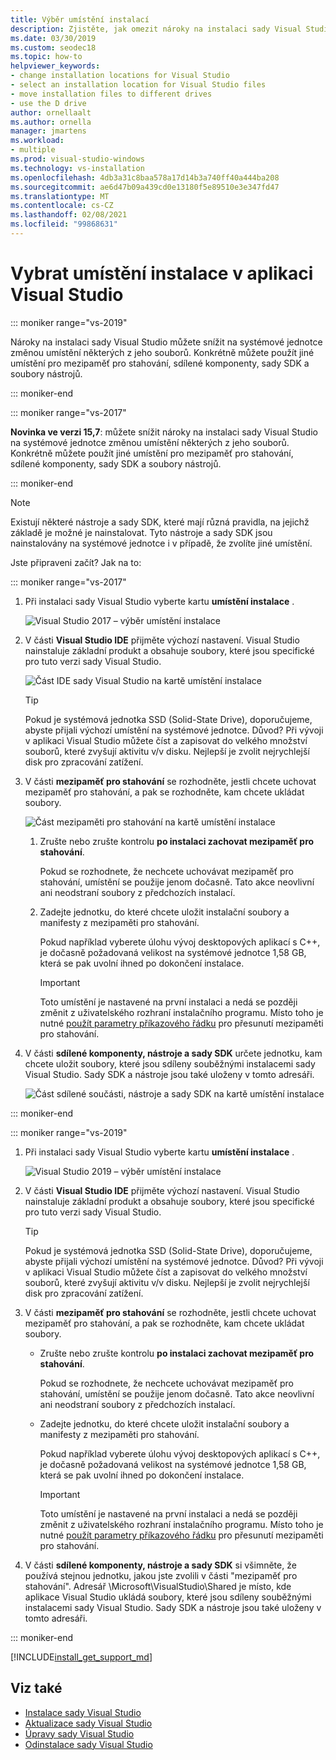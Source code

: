 ```yaml
---
title: Výběr umístění instalací
description: Zjistěte, jak omezit nároky na instalaci sady Visual Studio na systémovou jednotku tím, že změníte umístění mezipaměti pro stahování, sdílené komponenty, sady SDK a nástroje na různé jednotky. Například přesuňte některé soubory z jednotky C do jednotky D.
ms.date: 03/30/2019
ms.custom: seodec18
ms.topic: how-to
helpviewer_keywords:
- change installation locations for Visual Studio
- select an installation location for Visual Studio files
- move installation files to different drives
- use the D drive
author: ornellaalt
ms.author: ornella
manager: jmartens
ms.workload:
- multiple
ms.prod: visual-studio-windows
ms.technology: vs-installation
ms.openlocfilehash: 4db3a31c8baa578a17d14b3a740ff40a444ba208
ms.sourcegitcommit: ae6d47b09a439cd0e13180f5e89510e3e347fd47
ms.translationtype: MT
ms.contentlocale: cs-CZ
ms.lasthandoff: 02/08/2021
ms.locfileid: "99868631"
---
```

# <a name="select-the-installation-locations-in-visual-studio"></a>Vybrat umístění instalace v aplikaci Visual Studio

::: moniker range="vs-2019"

Nároky na instalaci sady Visual Studio můžete snížit na systémové jednotce změnou umístění některých z jeho souborů. Konkrétně můžete použít jiné umístění pro mezipaměť pro stahování, sdílené komponenty, sady SDK a soubory nástrojů.

::: moniker-end

::: moniker range="vs-2017"

**Novinka ve verzi 15,7**: můžete snížit nároky na instalaci sady Visual Studio na systémové jednotce změnou umístění některých z jeho souborů. Konkrétně můžete použít jiné umístění pro mezipaměť pro stahování, sdílené komponenty, sady SDK a soubory nástrojů.

::: moniker-end

   > [!NOTE]
   > Existují některé nástroje a sady SDK, které mají různá pravidla, na jejichž základě je možné je nainstalovat. Tyto nástroje a sady SDK jsou nainstalovány na systémové jednotce i v případě, že zvolíte jiné umístění.

Jste připraveni začít? Jak na to:

::: moniker range="vs-2017"

1. Při instalaci sady Visual Studio vyberte kartu **umístění instalace** .

   ![Visual Studio 2017 – výběr umístění instalace](media/vs-installation-locations.png "Vyberte umístění instalace.")

1. V části **Visual Studio IDE** přijměte výchozí nastavení. Visual Studio nainstaluje základní produkt a obsahuje soubory, které jsou specifické pro tuto verzi sady Visual Studio.

   ![Část IDE sady Visual Studio na kartě umístění instalace](media/vs-installation-locations-ide.png "V části rozhraní IDE sady Visual Studio na kartě umístění instalace přijměte výchozí hodnotu.")

   > [!TIP]
   > Pokud je systémová jednotka SSD (Solid-State Drive), doporučujeme, abyste přijali výchozí umístění na systémové jednotce. Důvod? Při vývoji v aplikaci Visual Studio můžete číst a zapisovat do velkého množství souborů, které zvyšují aktivitu v/v disku. Nejlepší je zvolit nejrychlejší disk pro zpracování zatížení.

1. V části **mezipaměť pro stahování** se rozhodněte, jestli chcete uchovat mezipaměť pro stahování, a pak se rozhodněte, kam chcete ukládat soubory.

     ![Část mezipaměti pro stahování na kartě umístění instalace](media/vs-installation-locations-cache.png "Zvolte, zda má být po instalaci uchovávána mezipaměť pro stahování, a pak zadejte jednotku, kam chcete ukládat soubory.")

    1. Zrušte nebo zrušte kontrolu **po instalaci zachovat mezipaměť pro stahování**.

       Pokud se rozhodnete, že nechcete uchovávat mezipaměť pro stahování, umístění se použije jenom dočasně. Tato akce neovlivní ani neodstraní soubory z předchozích instalací.

    1. Zadejte jednotku, do které chcete uložit instalační soubory a manifesty z mezipaměti pro stahování.

        Pokud například vyberete úlohu vývoj desktopových aplikací s C++, je dočasně požadovaná velikost na systémové jednotce 1,58 GB, která se pak uvolní ihned po dokončení instalace.

       > [!IMPORTANT]
       > Toto umístění je nastavené na první instalaci a nedá se později změnit z uživatelského rozhraní instalačního programu. Místo toho je nutné [použít parametry příkazového řádku](use-command-line-parameters-to-install-visual-studio.md) pro přesunutí mezipaměti pro stahování.

1. V části **sdílené komponenty, nástroje a sady SDK** určete jednotku, kam chcete uložit soubory, které jsou sdíleny souběžnými instalacemi sady Visual Studio. Sady SDK a nástroje jsou také uloženy v tomto adresáři.

   ![Část sdílené součásti, nástroje a sady SDK na kartě umístění instalace](media/vs-installation-locations-shared.png "Zadejte umístění, kam chcete uložit sdílené součásti, nástroje a sady SDK.")

::: moniker-end

::: moniker range="vs-2019"

1. Při instalaci sady Visual Studio vyberte kartu **umístění instalace** .

   ![Visual Studio 2019 – výběr umístění instalace](media/vs-2019/vs-installer-installation-locations.png "Vyberte umístění instalace.")

1. V části **Visual Studio IDE** přijměte výchozí nastavení. Visual Studio nainstaluje základní produkt a obsahuje soubory, které jsou specifické pro tuto verzi sady Visual Studio.

   > [!TIP]
   > Pokud je systémová jednotka SSD (Solid-State Drive), doporučujeme, abyste přijali výchozí umístění na systémové jednotce. Důvod? Při vývoji v aplikaci Visual Studio můžete číst a zapisovat do velkého množství souborů, které zvyšují aktivitu v/v disku. Nejlepší je zvolit nejrychlejší disk pro zpracování zatížení.

1. V části **mezipaměť pro stahování** se rozhodněte, jestli chcete uchovat mezipaměť pro stahování, a pak se rozhodněte, kam chcete ukládat soubory.

    * Zrušte nebo zrušte kontrolu **po instalaci zachovat mezipaměť pro stahování**.

       Pokud se rozhodnete, že nechcete uchovávat mezipaměť pro stahování, umístění se použije jenom dočasně. Tato akce neovlivní ani neodstraní soubory z předchozích instalací.

    * Zadejte jednotku, do které chcete uložit instalační soubory a manifesty z mezipaměti pro stahování.

        Pokud například vyberete úlohu vývoj desktopových aplikací s C++, je dočasně požadovaná velikost na systémové jednotce 1,58 GB, která se pak uvolní ihned po dokončení instalace.

       > [!IMPORTANT]
       > Toto umístění je nastavené na první instalaci a nedá se později změnit z uživatelského rozhraní instalačního programu. Místo toho je nutné [použít parametry příkazového řádku](use-command-line-parameters-to-install-visual-studio.md) pro přesunutí mezipaměti pro stahování.

1. V části **sdílené komponenty, nástroje a sady SDK** si všimněte, že používá stejnou jednotku, jakou jste zvolili v části "mezipaměť pro stahování". Adresář \Microsoft\VisualStudio\Shared je místo, kde aplikace Visual Studio ukládá soubory, které jsou sdíleny souběžnými instalacemi sady Visual Studio. Sady SDK a nástroje jsou také uloženy v tomto adresáři.

::: moniker-end

[!INCLUDE[install_get_support_md](includes/install_get_support_md.md)]

## <a name="see-also"></a>Viz také

* [Instalace sady Visual Studio](install-visual-studio.md)
* [Aktualizace sady Visual Studio](update-visual-studio.md)
* [Úpravy sady Visual Studio](update-visual-studio.md)
* [Odinstalace sady Visual Studio](uninstall-visual-studio.md)
